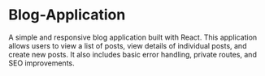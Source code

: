 # Blog-Application
A simple and responsive blog application built with React. This application allows users to view a list of posts, view details of individual posts, and create new posts. It also includes basic error handling, private routes, and SEO improvements.
